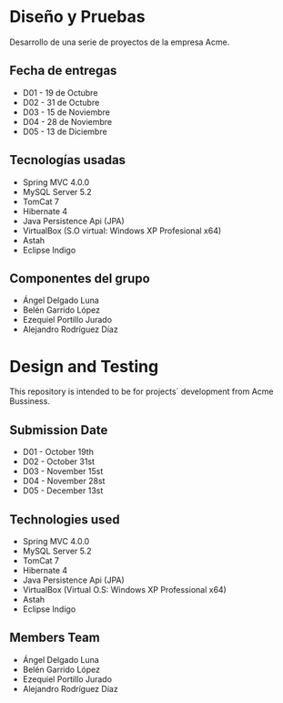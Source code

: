 # Diseño y Pruebas

  Desarrollo de una serie de proyectos de la empresa Acme.
  ## Fecha de entregas
  * D01 - 19 de Octubre
  * D02 - 31 de Octubre
  * D03 - 15 de Noviembre
  * D04 - 28 de Noviembre
  * D05 - 13 de Diciembre
  
  ## Tecnologías usadas
  
  * Spring MVC 4.0.0
  * MySQL Server 5.2
  * TomCat 7
  * Hibernate 4
  * Java Persistence Api (JPA)
  * VirtualBox (S.O virtual: Windows XP Profesional x64)
  * Astah
  * Eclipse Indigo
  
  ## Componentes del grupo
  
  * Ángel Delgado Luna
  * Belén Garrido López
  * Ezequiel Portillo Jurado
  * Alejandro Rodríguez Díaz

# Design and Testing

  This repository is intended to be for projects´ development from Acme Bussiness.
  
  ## Submission Date
  * D01 - October 19th
  * D02 - October 31st
  * D03 - November 15st
  * D04 - November 28st
  * D05 - December 13st
  ## Technologies used
  
  * Spring MVC 4.0.0
  * MySQL Server 5.2
  * TomCat 7
  * Hibernate 4
  * Java Persistence Api (JPA)
  * VirtualBox (Virtual O.S: Windows XP Professional x64)
  * Astah
  * Eclipse Indigo
  
  ## Members Team
  
  * Ángel Delgado Luna
  * Belén Garrido López
  * Ezequiel Portillo Jurado
  * Alejandro Rodríguez Díaz
